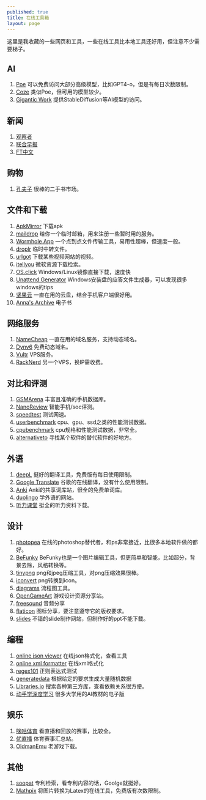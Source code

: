 ```yaml
---
published: true
title: 在线工具箱
layout: page
---
```


这里是我收藏的一些网页和工具，一些在线工具比本地工具还好用，但注意不少需要梯子。

## AI
1. [Poe](https://poe.com/) 可以免费访问大部分高级模型，比如GPT4-o，但是有每日次数限制。
2. [Coze](https://www.coze.com/) 类似Poe，但可用的模型较少。
3. [Gigantic Work](https://gigantic.work/) 提供StableDiffusion等AI模型的访问。
   
## 新闻
1. [观察者](https://www.guancha.cn/)
1. [联合早报](https://www.zaobao.com.sg/cn) 
1. [FT中文](https://www.ftchinese.com/) 

## 购物
1. [孔夫子](https://www.kongfz.com/) 很棒的二手书市场。
   
## 文件和下载
1. [ApkMirror](https://www.apkmirror.com/) 下载apk
1. [maildrop](https://maildrop.cc/) 给你一个临时邮箱，用来注册一些暂时用的服务。
2. [Wormhole App](https://wormhole.app/) 一个点到点文件传输工具，易用性超棒，但速度一般。
3. [droplr](https://d.pr/) 临时中转文件。
4. [urlgot](https://v.urlgot.cn/) 下载某些视频网站的视频。
5. [itellyou](https://msdn.itellyou.cn/) 微软资源下载检索。
6. [OS.click](https://os.click/) Windows/Linux镜像直接下载，速度快
7. [Unattend Generator](https://schneegans.de/windows/unattend-generator/) Windows安装盘的应答文件生成器，可以发现很多windows的tips
8. [坚果云](https://www.jianguoyun.com) 一直在用的云盘，结合手机客户端很好用。
9. [Anna's Archive](https://annas-archive.org/) 电子书

## 网络服务
1. [NameCheap](https://www.namecheap.com/) 一直在用的域名服务，支持动态域名。
1. [Dynv6](https://dynv6.com/) 免费动态域名。
1. [Vultr](https://www.vultr.com/) VPS服务。
1. [RackNerd](https://racknerd.com/) 另一个VPS，换IP需收费。
    
## 对比和评测
1. [GSMArena](https://www.gsmarena.com/) 丰富且准确的手机数据库。
1. [NanoReview](https://nanoreview.net/) 智能手机/soc评测。
1. [speedtest](https://www.speedtest.cn/) 测试网速。
1. [userbenchmark](https://cpu.userbenchmark.com/) cpu、gpu、ssd之类的性能测试数据。
1. [cpubenchmark](https://www.cpubenchmark.net/) cpu规格和性能测试数据，非常全。
1. [alternativeto](https://alternativeto.net/) 寻找某个软件的替代软件的好地方。

## 外语
1. [deepL](https://www.deepl.com/) 挺好的翻译工具，免费版有每日使用限制。
1. [Google Translate](https://translate.google.com/) 谷歌的在线翻译，没有什么使用限制。
1. [Anki](https://ankiweb.net/shared/decks) Anki的共享词库站，很全的免费单词库。
1. [duolingo](https://www.duolingo.com) 学外语的网站。
1. [听力课堂](https://www.tingclass.net/zt/mp3/) 挺全的听力资料下载。

## 设计
1. [photopea](https://www.photopea.com/) 在线的photoshop替代者，和ps非常接近，比很多本地软件做的都好。
2. [BeFunky](https://www.befunky.com/) BeFunky也是一个图片编辑工具，但更简单和智能，比如超分，背景去除，风格转换等。
1. [tinypng](https://tinypng.com/) png和jpeg压缩工具，对png压缩效果很棒。
1. [iconvert](https://iconverticons.com/online/) png转换到icon。
1. [diagrams](https://app.diagrams.net/) 流程图工具。
1. [OpenGameArt](https://opengameart.org/) 游戏设计资源分享站。
1. [freesound](https://freesound.org/) 音频分享
1. [flaticon](https://www.flaticon.com/) 图标分享，要注意遵守它的版权要求。
1. [slides](https://slides.com/) 不错的slide制作网站，但制作好的ppt不能下载。

## 编程
1. [online json viewer](http://jsonviewer.stack.hu/) 在线json格式化，查看工具
1. [online xml formatter](https://www.webtoolkitonline.com/xml-formatter.html) 在线xml格式化
1. [regex101](https://regex101.com/) 正则表达式测试
1. [generatedata](http://www.generatedata.com/) 根据给定的要求生成大量随机数据
2. [Libraries.io](https://libraries.io/) 搜索各种第三方库，查看依赖关系很方便。
3. [动手学深度学习](https://zh.d2l.ai/) 很多大学用的AI教材的电子版


## 娱乐
1. [咪咕体育](https://www.miguvideo.com/p/schedule/) 看直播和回放的赛事，比较全。
2. [优直播](https://www.yoozhibo.net/) 体育赛事汇总站。
3. [OldmanEmu](https://www.oldmantvg.net/) 老游戏下载。


## 其他
1. [soopat](http://www.soopat.com/) 专利检索，看专利内容的话，Goolge就挺好。
2. [Mathpix](https://snip.mathpix.com/) 将图片转换为Latex的在线工具，免费版有次数限制。
